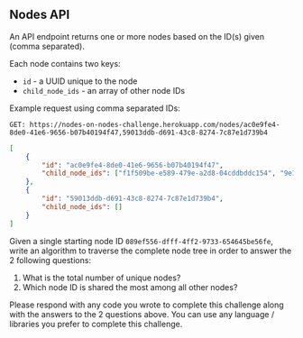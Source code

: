 ## Nodes API

An API endpoint returns one or more nodes based on the ID(s) given (comma separated).

Each node contains two keys:

- `id` - a UUID unique to the node
- `child_node_ids` - an array of other node IDs

Example request using comma separated IDs:

```
GET: https://nodes-on-nodes-challenge.herokuapp.com/nodes/ac0e9fe4-8de0-41e6-9656-b07b40194f47,59013ddb-d691-43c8-8274-7c87e1d739b4
```

```json
[
	{
		"id": "ac0e9fe4-8de0-41e6-9656-b07b40194f47",
		"child_node_ids": ["f1f509be-e589-479e-a2d8-04cddbddc154", "9e145221-5a5a-446b-abdd-8092ced6a6cf"]
	},
	{
		"id": "59013ddb-d691-43c8-8274-7c87e1d739b4",
		"child_node_ids": []
	}
]
```

Given a single starting node ID `089ef556-dfff-4ff2-9733-654645be56fe`, write an algorithm to traverse the complete node tree in order to answer the 2 following questions:

1. What is the total number of unique nodes?
2. Which node ID is shared the most among all other nodes?

Please respond with any code you wrote to complete this challenge along with the answers to the 2 questions above. You can use any language / libraries you prefer to complete this challenge.